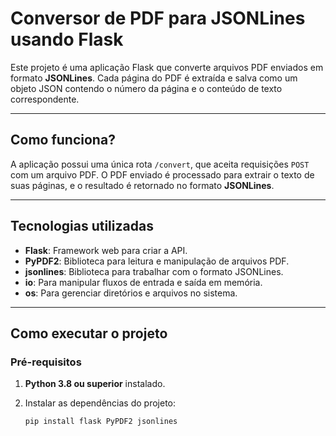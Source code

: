 # Conversor de PDF para JSONLines usando Flask

Este projeto é uma aplicação Flask que converte arquivos PDF enviados em formato **JSONLines**. Cada página do PDF é extraída e salva como um objeto JSON contendo o número da página e o conteúdo de texto correspondente.

---

## Como funciona?

A aplicação possui uma única rota `/convert`, que aceita requisições `POST` com um arquivo PDF. O PDF enviado é processado para extrair o texto de suas páginas, e o resultado é retornado no formato **JSONLines**.

---

## Tecnologias utilizadas

- **Flask**: Framework web para criar a API.
- **PyPDF2**: Biblioteca para leitura e manipulação de arquivos PDF.
- **jsonlines**: Biblioteca para trabalhar com o formato JSONLines.
- **io**: Para manipular fluxos de entrada e saída em memória.
- **os**: Para gerenciar diretórios e arquivos no sistema.

---

## Como executar o projeto

### Pré-requisitos

1. **Python 3.8 ou superior** instalado.

2. Instalar as dependências do projeto:

   ```bash
   pip install flask PyPDF2 jsonlines
